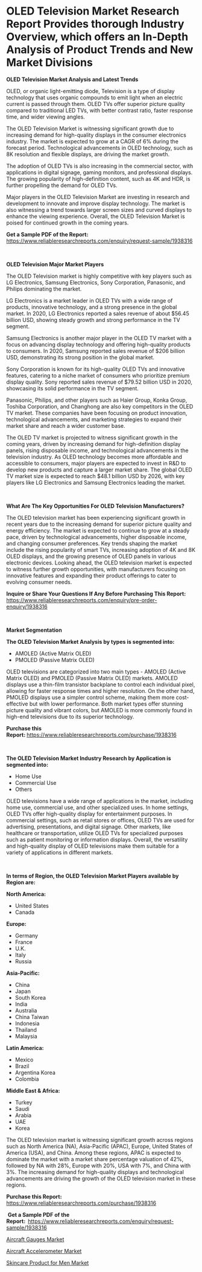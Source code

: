 <p><h1>OLED Television Market Research Report Provides thorough Industry Overview, which offers an In-Depth Analysis of Product Trends and New Market Divisions</h1></p><p><strong>OLED Television Market Analysis and Latest Trends</strong></p>
<p><p>OLED, or organic light-emitting diode, Television is a type of display technology that uses organic compounds to emit light when an electric current is passed through them. OLED TVs offer superior picture quality compared to traditional LED TVs, with better contrast ratio, faster response time, and wider viewing angles.</p><p>The OLED Television Market is witnessing significant growth due to increasing demand for high-quality displays in the consumer electronics industry. The market is expected to grow at a CAGR of 6% during the forecast period. Technological advancements in OLED technology, such as 8K resolution and flexible displays, are driving the market growth.</p><p>The adoption of OLED TVs is also increasing in the commercial sector, with applications in digital signage, gaming monitors, and professional displays. The growing popularity of high-definition content, such as 4K and HDR, is further propelling the demand for OLED TVs.</p><p>Major players in the OLED Television Market are investing in research and development to innovate and improve display technology. The market is also witnessing a trend towards larger screen sizes and curved displays to enhance the viewing experience. Overall, the OLED Television Market is poised for continued growth in the coming years.</p></p>
<p><strong>Get a Sample PDF of the Report:&nbsp;</strong> <a href="https://www.reliableresearchreports.com/enquiry/request-sample/1938316">https://www.reliableresearchreports.com/enquiry/request-sample/1938316</a></p>
<p>&nbsp;</p>
<p><strong>OLED Television Major Market Players</strong></p>
<p><p>The OLED Television market is highly competitive with key players such as LG Electronics, Samsung Electronics, Sony Corporation, Panasonic, and Philips dominating the market. </p><p>LG Electronics is a market leader in OLED TVs with a wide range of products, innovative technology, and a strong presence in the global market. In 2020, LG Electronics reported a sales revenue of about $56.45 billion USD, showing steady growth and strong performance in the TV segment.</p><p>Samsung Electronics is another major player in the OLED TV market with a focus on advancing display technology and offering high-quality products to consumers. In 2020, Samsung reported sales revenue of $206 billion USD, demonstrating its strong position in the global market.</p><p>Sony Corporation is known for its high-quality OLED TVs and innovative features, catering to a niche market of consumers who prioritize premium display quality. Sony reported sales revenue of $79.52 billion USD in 2020, showcasing its solid performance in the TV segment.</p><p>Panasonic, Philips, and other players such as Haier Group, Konka Group, Toshiba Corporation, and Changhong are also key competitors in the OLED TV market. These companies have been focusing on product innovation, technological advancements, and marketing strategies to expand their market share and reach a wider customer base.</p><p>The OLED TV market is projected to witness significant growth in the coming years, driven by increasing demand for high-definition display panels, rising disposable income, and technological advancements in the television industry. As OLED technology becomes more affordable and accessible to consumers, major players are expected to invest in R&D to develop new products and capture a larger market share. The global OLED TV market size is expected to reach $48.1 billion USD by 2026, with key players like LG Electronics and Samsung Electronics leading the market.</p></p>
<p>&nbsp;</p>
<p><strong>What Are The Key Opportunities For OLED Television Manufacturers?</strong></p>
<p><p>The OLED television market has been experiencing significant growth in recent years due to the increasing demand for superior picture quality and energy efficiency. The market is expected to continue to grow at a steady pace, driven by technological advancements, higher disposable income, and changing consumer preferences. Key trends shaping the market include the rising popularity of smart TVs, increasing adoption of 4K and 8K OLED displays, and the growing presence of OLED panels in various electronic devices. Looking ahead, the OLED television market is expected to witness further growth opportunities, with manufacturers focusing on innovative features and expanding their product offerings to cater to evolving consumer needs.</p></p>
<p><strong>Inquire or Share Your Questions If Any Before Purchasing This Report:</strong> <a href="https://www.reliableresearchreports.com/enquiry/pre-order-enquiry/1938316">https://www.reliableresearchreports.com/enquiry/pre-order-enquiry/1938316</a></p>
<p>&nbsp;</p>
<p><strong>Market Segmentation</strong></p>
<p><strong>The OLED Television Market Analysis by types is segmented into:</strong></p>
<p><ul><li>AMOLED (Active Matrix OLED)</li><li>PMOLED (Passive Matrix OLED)</li></ul></p>
<p><p>OLED televisions are categorized into two main types - AMOLED (Active Matrix OLED) and PMOLED (Passive Matrix OLED) markets. AMOLED displays use a thin-film transistor backplane to control each individual pixel, allowing for faster response times and higher resolution. On the other hand, PMOLED displays use a simpler control scheme, making them more cost-effective but with lower performance. Both market types offer stunning picture quality and vibrant colors, but AMOLED is more commonly found in high-end televisions due to its superior technology.</p></p>
<p><strong>Purchase this Report:&nbsp;</strong><a href="https://www.reliableresearchreports.com/purchase/1938316">https://www.reliableresearchreports.com/purchase/1938316</a></p>
<p>&nbsp;</p>
<p><strong>The OLED Television Market Industry Research by Application is segmented into:</strong></p>
<p><ul><li>Home Use</li><li>Commercial Use</li><li>Others</li></ul></p>
<p><p>OLED televisions have a wide range of applications in the market, including home use, commercial use, and other specialized uses. In home settings, OLED TVs offer high-quality display for entertainment purposes. In commercial settings, such as retail stores or offices, OLED TVs are used for advertising, presentations, and digital signage. Other markets, like healthcare or transportation, utilize OLED TVs for specialized purposes such as patient monitoring or information displays. Overall, the versatility and high-quality display of OLED televisions make them suitable for a variety of applications in different markets.</p></p>
<p>&nbsp;</p>
<p><strong>In terms of Region, the OLED Television Market Players available by Region are:</strong></p>
<p>
    <p> <strong> North America: </strong>
        <ul>
            <li>United States</li>
            <li>Canada</li>
        </ul>
        </p> 
    <p> <strong> Europe: </strong>
        <ul>
            <li>Germany</li>
            <li>France</li>
            <li>U.K.</li>
            <li>Italy</li>
            <li>Russia</li>
        </ul>
        </p> 
    <p> <strong> Asia-Pacific: </strong>
        <ul>
            <li>China</li>
            <li>Japan</li>
            <li>South Korea</li>
            <li>India</li>
            <li>Australia</li>
            <li>China Taiwan</li>
            <li>Indonesia</li>
            <li>Thailand</li>
            <li>Malaysia</li>
        </ul>
        </p> 
    <p> <strong> Latin America: </strong>
        <ul>
            <li>Mexico</li>
            <li>Brazil</li>
            <li>Argentina Korea</li>
            <li>Colombia</li>
        </ul>
        </p> 
    <p> <strong> Middle East & Africa: </strong>
        <ul>
            <li>Turkey</li>
            <li>Saudi</li>
            <li>Arabia</li>
            <li>UAE</li>
            <li>Korea</li>
        </ul>
    </p>
    </p>
<p><p>The OLED television market is witnessing significant growth across regions such as North America (NA), Asia-Pacific (APAC), Europe, United States of America (USA), and China. Among these regions, APAC is expected to dominate the market with a market share percentage valuation of 42%, followed by NA with 28%, Europe with 20%, USA with 7%, and China with 3%. The increasing demand for high-quality displays and technological advancements are driving the growth of the OLED television market in these regions.</p></p>
<p><strong>Purchase this Report: </strong><a href="https://www.reliableresearchreports.com/purchase/1938316">https://www.reliableresearchreports.com/purchase/1938316</a></p>
<p>&nbsp;<strong>Get a Sample PDF of the Report:&nbsp;&nbsp;</strong><a href="https://www.reliableresearchreports.com/enquiry/request-sample/1938316">https://www.reliableresearchreports.com/enquiry/request-sample/1938316</a></p>
<p><strong></strong></p>
<p><p><a href="https://cute-banjo-8ca.notion.site/Aircraft-Gauges-Market-Offer-Valuable-Insights-into-Market-Size-Market-Share-Market-Trends-and-Pr-b38929a02e49455980857a51cd5e9e8f">Aircraft Gauges Market</a></p><p><a href="https://unruly-ladybug-44b.notion.site/Aircraft-Accelerometer-Market-Analysis-Examines-its-Scope-on-Growth-Opportunities-and-Forecasted-Tr-47c5f05c0eb74164a5eb83842d2be3a5">Aircraft Accelerometer Market</a></p><p><a href="https://github.com/lataunyatinikmelvin59ilbd0dv/Market-Research-Report-List-1/blob/main/skincare-product-for-men-market.md">Skincare Product for Men Market</a></p></p>